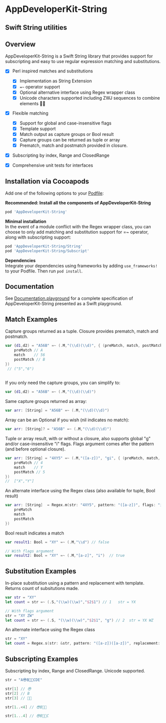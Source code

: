 
# AppDeveloperKit-String


## Swift String utilities

## Overview

AppDeveloperKit-String is a Swift String library that provides support for subscripting and easy to use regular expression matching and substitutions.

- [x] Perl inspired matches and substitutions
	- [x] Implementation as String Extension
	- [x] `=~` operator support
	- [x] Optional alternative interface using Regex wrapper class
	- [x] Unicode characters supported including ZWJ sequences to combine elements 👩‍🚀
- [x] Flexible matching
	- [x] Support for global and case-insensitive flags
	- [x] Template support
	- [x] Match output as capture groups or Bool result
	- [x] Capture groups can be returned as tuple or array
	- [x] Prematch, match and postmatch provided in closure.
- [x] Subscripting by index, Range and ClosedRange
- [x] Comprehensive unit tests for interfaces


## Installation via Cocoapods

Add one of the following options to your [Podfile](http://guides.cocoapods.org/using/the-podfile.html):


**Recommended: Install all the components of AppDeveloperKit-String**
```rb
pod 'AppDeveloperKit-String'
```

**Minimal installation**<br/>
In the event of a module conflict with the Regex wrapper class, you can choose to only add matching and substitution support for =~ operator, along with subscripting support:
```rb
pod 'AppDeveloperKit-String/String'
pod 'AppDeveloperKit-String/Subscript'
```

**Dependencies**<br/>
Integrate your dependencies using frameworks by adding `use_frameworks!` to your Podfile. Then run `pod install`.


## Documentation

See [Documentation.playground](https://github.com/AppDeveloperKit/AppDeveloperKit-String/blob/master/Documentation.playground/Contents.swift) for a complete specification of AppDeveloperKit-String presented as a Swift playground.


## Match Examples


Capture groups returned as a tuple.  Closure provides prematch, match and postmatch.
```swift
var (d1,d2) = "A56B" =~ (.M,"(\\d)(\\d)", { (preMatch, match, postMatch) in 
    preMatch // A
    match    // 56
    postMatch // B
})
 // ("5","6")
 
```
If you only need the capture groups, you can simplify to:

```swift
var (d1,d2) = "A56B" =~ (.M,"(\\d)(\\d)")
```

Same capture groups returned as array:
```swift
var arr: [String] = "A56B" =~ (.M,"(\\d)(\\d)")  
```

Array can be an Optional if you wish (nil indicates no match):
```swift
var arr: [String]? = "A56B" =~ (.M,"(\\d)(\\d)")  
```

Tuple or array result, with or without a closure, also supports global "g" and/or case-insensitive "i" flags.   Flags argument comes after the pattern (and before optional closure).
```swift
var arr: [String] = "4XY5" =~ (.M,"([a-z])", "gi", { (preMatch, match, postMatch) in   
    preMatch // 4
    match    // Y
    postMatch // 5
})
//  ["X","Y"]
```

An alternate interface using the Regex class (also available for tuple, Bool result)
```swift
var arr: [String]  = Regex.m(str: "4XY5", pattern: "([a-z])", flags: "ig", completion: { (preMatch, match, postMatch) in  
    preMatch
    match    
    postMatch 
})
```

Bool result indicates a match
```swift
var result1: Bool = "XY" =~ (.M,"\\d") // false

// With flags argument
var result2: Bool = "XY" =~ (.M,"[a-z]", "i")  // true
```

## Substitution Examples

In-place substitution using a pattern and replacement with template.  Returns count of subsitutions made.
```swift
var str = "XY"
let count = str =~ (.S,"(\\w)(\\w)","$2$1") // 1   str = YX

// With flags argument
str = "XY ZW"
let count = str =~ (.S, "(\\w)(\\w)","$2$1", "g") // 2  str = YX WZ
```

An alternate interface using the Regex class
```swift
str = "XY"
let count = Regex.s(str: &str, pattern: "([a-z])([a-z])", replacement: "$2$1", flags: "i") // 1  str = YX
```

## Subscripting Examples

Subscripting by index, Range and ClosedRange.  Unicode supported.

```swift
str = "A😎B👩‍🚀CDE"

str[1] // 😎
str[2] // B
str[3] // 👩‍🚀

str[1..<4] // 😎B👩‍🚀

str[1...4] // 😎B👩‍🚀C
```



